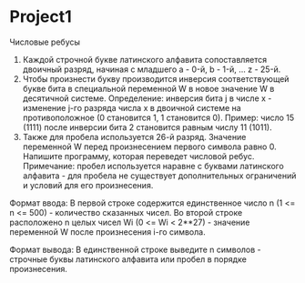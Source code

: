 # Project1
Числовые ребусы

  1. Каждой строчной букве латинского алфавита сопоставляется двоичный разряд, начиная с младшего a - 0-й, b - 1-й, ... z - 25-й.
  2. Чтобы произнести букву производится инверсия соответствующей букве бита в специальной переменной W в новое значение W в десятичной
 системе. Определение: инверсия бита j в числе x - изменение j-го
 разряда числа x в двоичной системе на противоположное (0 становится 1,
 1 становится 0). Пример: число 15 (1111) после инверсии бита 2
 становится равным числу 11 (1011).
  3. Также для пробела используется 26-й разряд. Значение переменной W перед произнесением первого символа равно 0. Напишите программу,
 которая переведет числовой ребус. Примечание: пробел используется
 наравне с буквами латинского алфавита - для пробела не существует
 дополнительных ограничений и условий для его произнесения.
 
 
 Формат ввода:
   В первой строке содержится единственное число n (1 <= n
 <= 500) - количество сказанных чисел. Во второй строке расположено n
 целых чисел Wi (0 <= Wi < 2**27) - значение переменной W после
 произнесения i-го символа.
 
 Формат вывода:
   В единственной строке выведите n символов - строчные
 буквы латинского алфавита или пробел в порядке произнесения.
